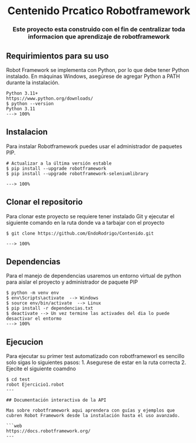 <h1 align="center">Centenido Prcatico Robotframework</h1>
<h3 align="center">Este proyecto esta construido con el fin de centralizar toda informacion que aprendizaje de robotframework</h3>

## Requirimientos para su uso
Robot Framework se implementa con Python, por lo que debe tener Python instalado.
En máquinas Windows, asegúrese de agregar Python a PATH durante la instalación.
```Web
Python 3.11+
https://www.python.org/downloads/
$ python --version
Python 3.11
---> 100%
```

## Instalacion
Para instalar Robotframework puedes usar el administrador de paquetes PIP.

```console
# Actualizar a la última versión estable
$ pip install --upgrade robotframework
$ pip install --upgrade robotframework-seleniumlibrary

---> 100%
```

## Clonar el repositorio

Para clonar este proyecto se requiere tener instalado Git y ejecutar el siguiente comando en la ruta donde va a tarbajar con el proyecto
```console
$ git clone https://github.com/EndoRodrigo/Contenido.git

---> 100%
```
## Dependencias

Para el manejo de dependencias usaremos un entorno virtual de python para aislar el proyecto y administrador de paquete PIP
```console
$ python -m venv env
$ env\Scripts\activate  --> Windows
$ source env/bin/activate  --> Linux
$ pip install -r dependencias.txt
$ deactivate --> Un vez termine las activades del dia lo puede desactivar el entormo
---> 100%
```

## Ejecucion
Para ejecutar su primer test automatizado con robotframeworl es sencillo solo sigas lo siguientes pasos:
    1. Asegurese de estar en la ruta correcta
    2. Ejecite el siguiente coamdno
```console
$ cd test
robot Ejercicio1.robot
---

## Documentación interactiva de la API

Mas sobre robotframework aqui aprendera con guías y ejemplos que cubren Robot Framework desde la instalación hasta el uso avanzado.

```web
https://docs.robotframework.org/
---